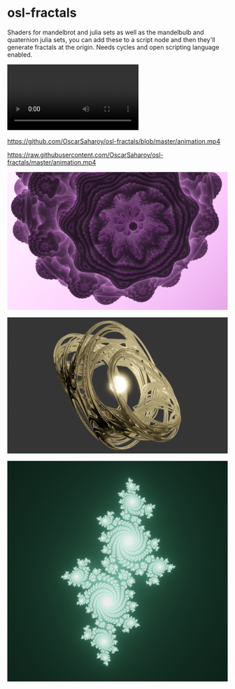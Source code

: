# osl-fractals

Shaders for mandelbrot and julia sets as well as the mandelbulb and quaternion julia sets, you can add these to a script node and then they'll generate fractals at the origin. Needs cycles and open scripting language enabled.


![](https://github.com/OscarSaharoy/osl-fractals/blob/master/animation.mp4)

https://github.com/OscarSaharoy/osl-fractals/blob/master/animation.mp4

https://raw.githubusercontent.com/OscarSaharoy/osl-fractals/master/animation.mp4

![](https://github.com/OscarSaharoy/osl-fractals/blob/master/mandelbulb.png)

![](https://github.com/OscarSaharoy/osl-fractals/blob/master/juilaQuaternion2.png)

![](https://github.com/OscarSaharoy/osl-fractals/blob/master/julia.png)
